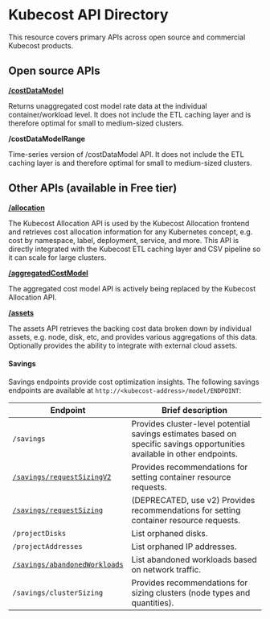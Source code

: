 # Kubecost API Directory

This resource covers primary APIs across open source and commercial Kubecost products.

## Open source APIs

****[**/costDataModel**](allocation-api.md#cost-model-api)****

Returns unaggregated cost model rate data at the individual container/workload level. It does not include the ETL caching layer and is therefore optimal for small to medium-sized clusters.

**/costDataModelRange**

Time-series version of /costDataModel API. It does not include the ETL caching layer is and therefore optimal for small to medium-sized clusters.

## Other APIs (available in Free tier)

[**/allocation**](allocation.md)

The Kubecost Allocation API is used by the Kubecost Allocation frontend and retrieves cost allocation information for any Kubernetes concept, e.g. cost by namespace, label, deployment, service, and more. This API is directly integrated with the Kubecost ETL caching layer and CSV pipeline so it can scale for large clusters.

[**/aggregatedCostModel**](allocation-api.md#aggregated-cost-model-api)

The aggregated cost model API is actively being replaced by the Kubecost Allocation API.

****[**/assets**](assets-api.md)****

The assets API retrieves the backing cost data broken down by individual assets, e.g. node, disk, etc, and provides various aggregations of this data. Optionally provides the ability to integrate with external cloud assets.

#### Savings

Savings endpoints provide cost optimization insights. The following savings endpoints are available at `http://<kubecost-address>/model/ENDPOINT`:

| Endpoint                                                     | Brief description                                                                                                        |
| ------------------------------------------------------------ | ------------------------------------------------------------------------------------------------------------------------ |
| `/savings`                                                   | Provides cluster-level potential savings estimates based on specific savings opportunities available in other endpoints. |
| [`/savings/requestSizingV2`](api-request-right-sizing-v2.md) | Provides recommendations for setting container resource requests.                                                        |
| [`/savings/requestSizing`](api-request-right-sizing.md)      | (DEPRECATED, use v2) Provides recommendations for setting container resource requests.                                   |
| `/projectDisks`                                              | List orphaned disks.                                                                                                     |
| `/projectAddresses`                                          | List orphaned IP addresses.                                                                                              |
| [`/savings/abandonedWorkloads`](api-abandoned-workloads.md)  | List abandoned workloads based on network traffic.                                                                       |
| `/savings/clusterSizing`                                     | Provides recommendations for sizing clusters (node types and quantities).                                                |
